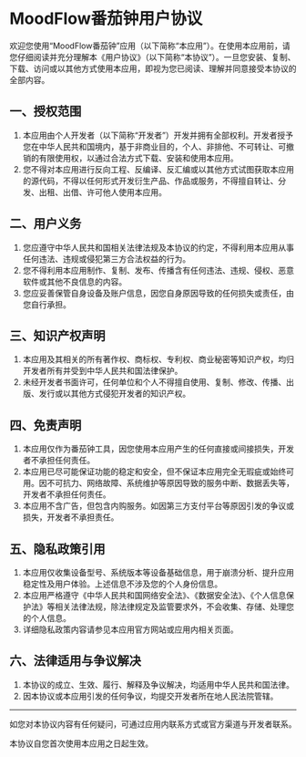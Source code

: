 # MoodFlow番茄钟用户协议

欢迎您使用“MoodFlow番茄钟”应用（以下简称“本应用”）。在使用本应用前，请您仔细阅读并充分理解本《用户协议》（以下简称“本协议”）。一旦您安装、复制、下载、访问或以其他方式使用本应用，即视为您已阅读、理解并同意接受本协议的全部内容。

## 一、授权范围

1. 本应用由个人开发者（以下简称“开发者”）开发并拥有全部权利。开发者授予您在中华人民共和国境内，基于非商业目的，个人、非排他、不可转让、可撤销的有限使用权，以通过合法方式下载、安装和使用本应用。
2. 您不得对本应用进行反向工程、反编译、反汇编或以其他方式试图获取本应用的源代码，不得以任何形式开发衍生产品、作品或服务，不得擅自转让、分发、出租、出借、许可他人使用本应用。

## 二、用户义务

1. 您应遵守中华人民共和国相关法律法规及本协议的约定，不得利用本应用从事任何违法、违规或侵犯第三方合法权益的行为。
2. 您不得利用本应用制作、复制、发布、传播含有任何违法、违规、侵权、恶意软件或其他不良信息的内容。
3. 您应妥善保管自身设备及账户信息，因您自身原因导致的任何损失或责任，由您自行承担。

## 三、知识产权声明

1. 本应用及其相关的所有著作权、商标权、专利权、商业秘密等知识产权，均归开发者所有并受到中华人民共和国法律保护。
2. 未经开发者书面许可，任何单位和个人不得擅自使用、复制、修改、传播、出版、发行或以其他方式侵犯开发者的知识产权。

## 四、免责声明

1. 本应用仅作为番茄钟工具，因您使用本应用产生的任何直接或间接损失，开发者不承担任何责任。
2. 本应用已尽可能保证功能的稳定和安全，但不保证本应用完全无瑕疵或始终可用。因不可抗力、网络故障、系统维护等原因导致的服务中断、数据丢失等，开发者不承担任何责任。
3. 本应用不含广告，但包含内购服务。如因第三方支付平台等原因引发的争议或损失，开发者不承担责任。

## 五、隐私政策引用

1. 本应用仅收集设备型号、系统版本等设备基础信息，用于崩溃分析、提升应用稳定性及用户体验。上述信息不涉及您的个人身份信息。
2. 本应用严格遵守《中华人民共和国网络安全法》、《数据安全法》、《个人信息保护法》等相关法律法规，除法律规定及监管要求外，不会收集、存储、处理您的个人信息。
3. 详细隐私政策内容请参见本应用官方网站或应用内相关页面。

## 六、法律适用与争议解决

1. 本协议的成立、生效、履行、解释及争议解决，均适用中华人民共和国法律。
2. 因本协议或本应用引发的任何争议，均提交开发者所在地人民法院管辖。

---

如您对本协议内容有任何疑问，可通过应用内联系方式或官方渠道与开发者联系。

本协议自您首次使用本应用之日起生效。